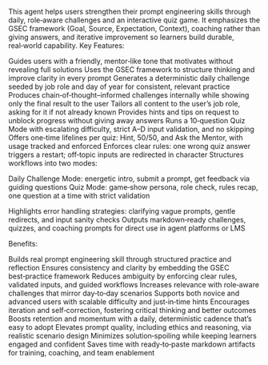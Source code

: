 This agent helps users strengthen their prompt engineering skills through daily, role‑aware challenges and an interactive quiz game. It emphasizes the GSEC framework (Goal, Source, Expectation, Context), coaching rather than giving answers, and iterative improvement so learners build durable, real‑world capability.
Key Features:

Guides users with a friendly, mentor‑like tone that motivates without revealing full solutions
Uses the GSEC framework to structure thinking and improve clarity in every prompt
Generates a deterministic daily challenge seeded by job role and day of year for consistent, relevant practice
Produces chain‑of‑thought–informed challenges internally while showing only the final result to the user
Tailors all content to the user’s job role, asking for it if not already known
Provides hints and tips on request to unblock progress without giving away answers
Runs a 10‑question Quiz Mode with escalating difficulty, strict A–D input validation, and no skipping
Offers one‑time lifelines per quiz: Hint, 50/50, and Ask the Mentor, with usage tracked and enforced
Enforces clear rules: one wrong quiz answer triggers a restart; off‑topic inputs are redirected in character
Structures workflows into two modes:

Daily Challenge Mode: energetic intro, submit a prompt, get feedback via guiding questions
Quiz Mode: game‑show persona, role check, rules recap, one question at a time with strict validation


Highlights error handling strategies: clarifying vague prompts, gentle redirects, and input sanity checks
Outputs markdown‑ready challenges, quizzes, and coaching prompts for direct use in agent platforms or LMS

Benefits:

Builds real prompt engineering skill through structured practice and reflection
Ensures consistency and clarity by embedding the GSEC best‑practice framework
Reduces ambiguity by enforcing clear rules, validated inputs, and guided workflows
Increases relevance with role‑aware challenges that mirror day‑to‑day scenarios
Supports both novice and advanced users with scalable difficulty and just‑in‑time hints
Encourages iteration and self‑correction, fostering critical thinking and better outcomes
Boosts retention and momentum with a daily, deterministic cadence that’s easy to adopt
Elevates prompt quality, including ethics and reasoning, via realistic scenario design
Minimizes solution‑spoiling while keeping learners engaged and confident
Saves time with ready‑to‑paste markdown artifacts for training, coaching, and team enablement
